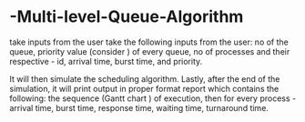 # -Multi-level-Queue-Algorithm
take inputs from the user
take the following inputs from the user: no of the queue,  priority value (consider ) of every queue, no of processes and their respective - id, arrival time, burst time, and priority. 

It will then simulate the scheduling algorithm. Lastly, after the end of the simulation, it will print output in proper format report which contains the following:  the sequence (Gantt chart ) of execution, then for every process - arrival time, burst time, response time, waiting time, turnaround time.
